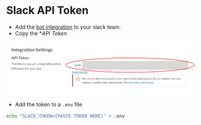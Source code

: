 # Slack API Token

- Add the [bot integration](https://tbwns.slack.com/apps/A0F7YS25R-bots) to your slack team.
- Copy the **API Token*

![slack api token](../../assets/slack-token.png)

- Add the token to a `.env` file

```sh
echo "SLACK_TOKEN=[PASTE TOKEN HERE]" > .env
```
